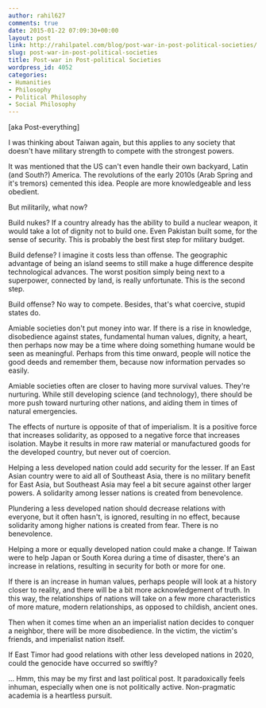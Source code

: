 ```yaml
---
author: rahil627
comments: true
date: 2015-01-22 07:09:30+00:00
layout: post
link: http://rahilpatel.com/blog/post-war-in-post-political-societies/
slug: post-war-in-post-political-societies
title: Post-war in Post-political Societies
wordpress_id: 4052
categories:
- Humanities
- Philosophy
- Political Philosophy
- Social Philosophy
---
```


[aka Post-everything]

I was thinking about Taiwan again, but this applies to any society that doesn't have military strength to compete with the strongest powers.

It was mentioned that the US can't even handle their own backyard, Latin (and South?) America. The revolutions of the early 2010s (Arab Spring and it's tremors) cemented this idea. People are more knowledgeable and less obedient.

But militarily, what now?

Build nukes? If a country already has the ability to build a nuclear weapon, it would take a lot of dignity not to build one. Even Pakistan built some, for the sense of security. This is probably the best first step for military budget.

Build defense? I imagine it costs less than offense. The geographic advantage of being an island seems to still make a huge difference despite technological advances. The worst position simply being next to a superpower, connected by land, is really unfortunate. This is the second step.

Build offense? No way to compete. Besides, that's what coercive, stupid states do.

Amiable societies don't put money into war. If there is a rise in knowledge, disobedience against states, fundamental human values, dignity, a heart, then perhaps now may be a time where doing something humane would be seen as meaningful. Perhaps from this time onward, people will notice the good deeds and remember them, because now information pervades so easily.

Amiable societies often are closer to having more survival values. They're nurturing. While still developing science (and technology), there should be more push toward nurturing other nations, and aiding them in times of natural emergencies.

The effects of nurture is opposite of that of imperialism. It is a positive force that increases solidarity, as opposed to a negative force that increases isolation. Maybe it results in more raw material or manufactured goods for the developed country, but never out of coercion.

Helping a less developed nation could add security for the lesser. If an East Asian country were to aid all of Southeast Asia, there is no military benefit for East Asia, but Southeast Asia may feel a bit secure against other larger powers. A solidarity among lesser nations is created from benevolence.

Plundering a less developed nation should decrease relations with everyone, but it often hasn't, is ignored, resulting in no effect, because solidarity among higher nations is created from fear. There is no benevolence.

Helping a more or equally developed nation could make a change. If Taiwan were to help Japan or South Korea during a time of disaster, there's an increase in relations, resulting in security for both or more for one.

If there is an increase in human values, perhaps people will look at a history closer to reality, and there will be a bit more acknowledgement of truth. In this way, the relationships of nations will take on a few more characteristics of more mature, modern relationships, as opposed to childish, ancient ones.

Then when it comes time when an an imperialist nation decides to conquer a neighbor, there will be more disobedience. In the victim, the victim's friends, and imperialist nation itself.

If East Timor had good relations with other less developed nations in 2020, could the genocide have occurred so swiftly?

...
Hmm, this may be my first and last political post. It paradoxically feels inhuman, especially when one is not politically active. Non-pragmatic academia is a heartless pursuit.
